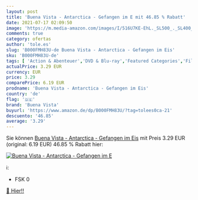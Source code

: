 ```yaml
---
layout: post
title: 'Buena Vista - Antarctica - Gefangen im E mit 46.85 % Rabatt'
date: 2021-07-17 02:09:50
image: 'https://m.media-amazon.com/images/I/516U7KE-EhL._SL500_._SL400_.jpg'
comments: true
category: ofertas
author: 'tole.es'
slug: 'B000FMH83U-de Buena Vista - Antarctica - Gefangen im Eis'
sku: 'B000FMH83U-de'
tags: [ 'Action & Abenteuer','DVD & Blu-ray','Featured Categories','Filme','buena vista', ]
actualPrice: 3.29 EUR
currency: EUR
price: 3.29
comparePrice: 6.19 EUR
prodname: 'Buena Vista - Antarctica - Gefangen im Eis'
country: 'de'
flag: '🇩🇪'
brand: 'Buena Vista'
buyurl: 'https://www.amazon.de/dp/B000FMH83U/?tag=tolees0ca-21'
descuento: '46.85'
average: '3.29'
---
```


Sie können [Buena Vista - Antarctica - Gefangen im Eis](https://www.amazon.de/dp/B000FMH83U/?tag=tolees0ca-21) mit Preis 3.29 EUR (original: 6.19 EUR) 46.85 % Rabatt hier:

[![Buena Vista - Antarctica - Gefangen im E](https://m.media-amazon.com/images/I/516U7KE-EhL._SL500_._SL400_.jpg)](https://www.amazon.de/dp/B000FMH83U/?tag=tolees0ca-21)

ℹ️:

- FSK 0

[🛒 Hier!!](https://www.amazon.de/dp/B000FMH83U/?tag=tolees0ca-21)
